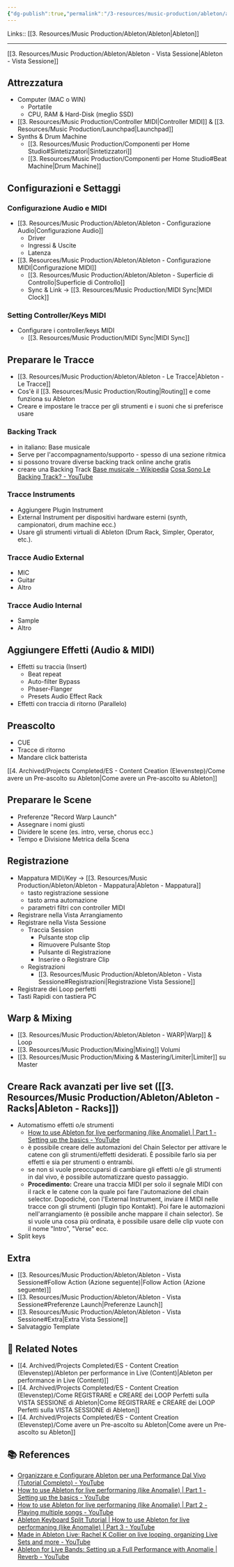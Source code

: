 ```yaml
---
{"dg-publish":true,"permalink":"/3-resources/music-production/ableton/ableton-per-performance-in-live/","tags":["note"]}
---
```


Links:: [[3. Resources/Music Production/Ableton/Ableton\|Ableton]]

---

[[3. Resources/Music Production/Ableton/Ableton - Vista Sessione\|Ableton - Vista Sessione]]

## Attrezzatura

- Computer (MAC o WIN)
	- Portatile
	- CPU, RAM & Hard-Disk (meglio SSD)
- [[3. Resources/Music Production/Controller MIDI\|Controller MIDI]] & [[3. Resources/Music Production/Launchpad\|Launchpad]]
- Synths & Drum Machine
	- [[3. Resources/Music Production/Componenti per Home Studio#Sintetizzatori\|Sintetizzatori]]
	- [[3. Resources/Music Production/Componenti per Home Studio#Beat Machine\|Drum Machine]]


## Configurazioni e Settaggi

### Configurazione Audio e MIDI

- [[3. Resources/Music Production/Ableton/Ableton - Configurazione Audio\|Configurazione Audio]]
	- Driver
	- Ingressi & Uscite
	- Latenza
- [[3. Resources/Music Production/Ableton/Ableton - Configurazione MIDI\|Configurazione MIDI]]
	- [[3. Resources/Music Production/Ableton/Ableton - Superficie di Controllo\|Superficie di Controllo]]
	- Sync & Link → [[3. Resources/Music Production/MIDI Sync\|MIDI Clock]]

### Setting Controller/Keys MIDI

- Configurare i controller/keys MIDI
	- [[3. Resources/Music Production/MIDI Sync\|MIDI Sync]]

## Preparare le Tracce

- [[3. Resources/Music Production/Ableton/Ableton - Le Tracce\|Ableton - Le Tracce]]
- Cos'è il [[3. Resources/Music Production/Routing\|Routing]] e come funziona su Ableton
- Creare e impostare le tracce per gli strumenti e i suoni che si preferisce usare

### Backing Track

- in italiano: Base musicale
- Serve per l'accompagnamento/supporto - spesso di una sezione ritmica
- si possono trovare diverse backing track online anche gratis
- creare una Backing Track [Base musicale - Wikipedia](https://en.wikipedia.org/wiki/Backing_track) [Cosa Sono Le Backing Track? - YouTube](https://www.youtube.com/watch?v=V-CfPbHwNZI)

### Tracce Instruments

- Aggiungere Plugin Instrument
- External Instrument per dispositivi hardware esterni (synth, campionatori, drum machine ecc.)
- Usare gli strumenti virtuali di Ableton (Drum Rack, Simpler, Operator, etc.).

### Tracce Audio External

- MIC
- Guitar
- Altro

### Tracce Audio Internal

- Sample
- Altro

## Aggiungere Effetti (Audio & MIDI)

- Effetti su traccia (Insert)
	- Beat repeat
	- Auto-filter Bypass
	- Phaser-Flanger
	- Presets Audio Effect Rack
- Effetti con traccia di ritorno (Parallelo)

## Preascolto

- CUE
- Tracce di ritorno
- Mandare click batterista

[[4. Archived/Projects Completed/ES - Content Creation (Elevenstep)/Come avere un Pre-ascolto su Ableton\|Come avere un Pre-ascolto su Ableton]]


## Preparare le Scene

- Preferenze "Record Warp Launch" 
- Assegnare i nomi giusti
- Dividere le scene (es. intro, verse, chorus ecc.)
- Tempo e Divisione Metrica della Scena

## Registrazione

- Mappatura MIDI/Key → [[3. Resources/Music Production/Ableton/Ableton - Mappatura\|Ableton - Mappatura]]
	- tasto registrazione sessione
	- tasto arma automazione
	- parametri filtri con controller MIDI
- Registrare nella Vista Arrangiamento
- Registrare nella Vista Sessione
	- Traccia Session
		- Pulsante stop clip
		- Rimuovere Pulsante Stop
		- Pulsante di Registrazione
		- Inserire o Registrare Clip
	- Registrazioni
		- [[3. Resources/Music Production/Ableton/Ableton - Vista Sessione#Registrazioni\|Registrazione Vista Sessione]]
- Registrare dei Loop perfetti
- Tasti Rapidi con tastiera PC



## Warp & Mixing

- [[3. Resources/Music Production/Ableton/Ableton - WARP\|Warp]] & Loop
- [[3. Resources/Music Production/Mixing\|Mixing]] Volumi
- [[3. Resources/Music Production/Mixing & Mastering/Limiter\|Limiter]] su Master


## Creare Rack avanzati per live set ([[3. Resources/Music Production/Ableton/Ableton - Racks\|Ableton - Racks]])

- Automatismo effetti o/e strumenti
	- [How to use Ableton for live performaning (like Anomalie) | Part 1 - Setting up the basics - YouTube](https://youtu.be/0kGvSJiizTM)
	- è possibile creare delle automazioni del Chain Selector per attivare le catene con gli strumenti/effetti desiderati. È possibile farlo sia per effetti e sia per strumenti o entrambi.
	- se non si vuole preoccuparsi di cambiare gli effetti o/e gli strumenti in dal vivo, è possibile automatizzare questo passaggio.
	- **Procedimento:** Creare una traccia MIDI per solo il segnale MIDI con il rack e le catene con la quale poi fare l'automazione del chain selector. Dopodiché, con l'External Instrument, inviare il MIDI nelle tracce con gli strumenti (plugin tipo Kontakt). Poi fare le automazioni nell'arrangiamento (è possibile anche mappare il chain selector). Se si vuole una cosa più ordinata, è possibile usare delle clip vuote con il nome "Intro", "Verse" ecc. 
- Split keys


## Extra

- [[3. Resources/Music Production/Ableton/Ableton - Vista Sessione#Follow Action (Azione seguente)\|Follow Action (Azione seguente)]]
- [[3. Resources/Music Production/Ableton/Ableton - Vista Sessione#Preferenze Launch\|Preferenze Launch]]
- [[3. Resources/Music Production/Ableton/Ableton - Vista Sessione#Extra\|Extra Vista Sessione]]
- Salvataggio Template


## 🔗 Related Notes

- [[4. Archived/Projects Completed/ES - Content Creation (Elevenstep)/Ableton per performance in Live (Content)\|Ableton per performance in Live (Content)]]
- [[4. Archived/Projects Completed/ES - Content Creation (Elevenstep)/Come REGISTRARE e CREARE dei LOOP Perfetti sulla VISTA SESSIONE di Ableton\|Come REGISTRARE e CREARE dei LOOP Perfetti sulla VISTA SESSIONE di Ableton]]
- [[4. Archived/Projects Completed/ES - Content Creation (Elevenstep)/Come avere un Pre-ascolto su Ableton\|Come avere un Pre-ascolto su Ableton]]


## 📚 References

- [Organizzare e Configurare Ableton per una Performance Dal Vivo (Tutorial Completo) - YouTube](https://youtu.be/U5aP4bnpzu0?si=K4fKwGLMUl-AabQj)
- [How to use Ableton for live performaning (like Anomalie) | Part 1 - Setting up the basics - YouTube](https://www.youtube.com/watch?v=0kGvSJiizTM)
- [How to use Ableton for live performaning (like Anomalie) | Part 2 - Playing multiple songs - YouTube](https://youtu.be/ekZBU66UXw0)
- [Ableton Keyboard Split Tutorial | How to use Ableton for live performaning (like Anomalie) | Part 3 - YouTube](https://www.youtube.com/watch?v=kICU2gt5nSA)
- [Made in Ableton Live: Rachel K Collier on live looping, organizing Live Sets and more - YouTube](https://www.youtube.com/watch?v=6h47KS_tsSs)
- [Ableton for Live Bands: Setting up a Full Performance with Anomalie | Reverb - YouTube](https://www.youtube.com/watch?v=P-kJaD6htbg)


